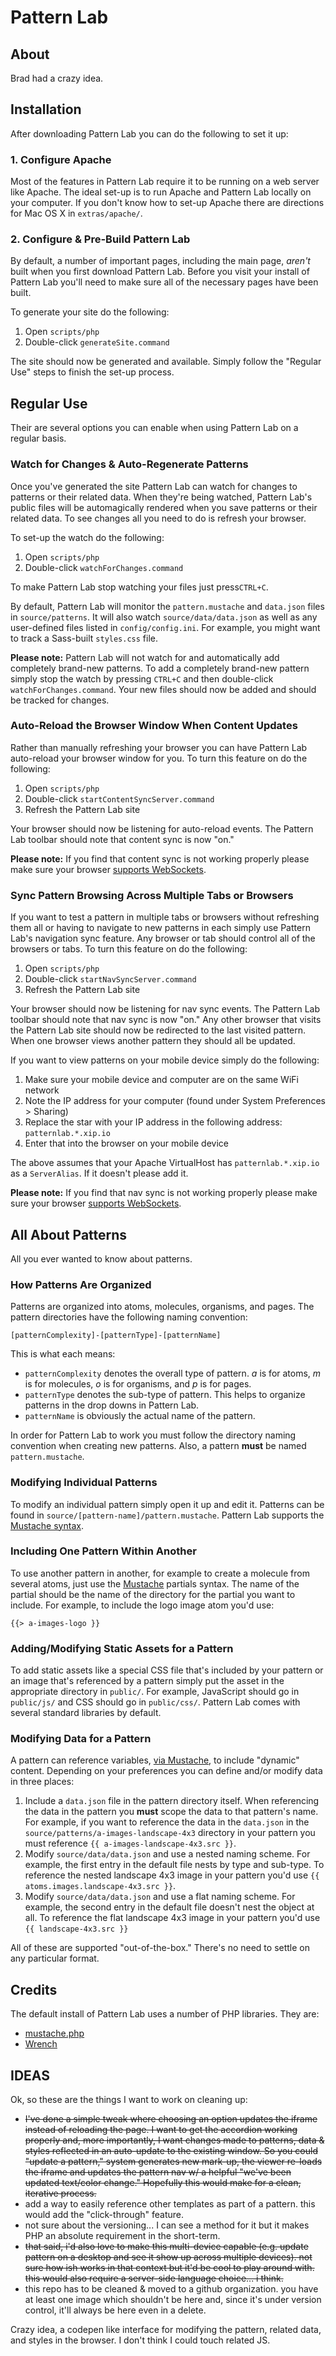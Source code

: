# Pattern Lab

## About

Brad had a crazy idea.

## Installation

After downloading Pattern Lab you can do the following to set it up:

### 1. Configure Apache

Most of the features in Pattern Lab require it to be running on a web server like Apache. The ideal set-up is to run Apache and Pattern Lab locally on your computer. If you don't know how to set-up Apache there are directions for Mac OS X in `extras/apache/`. 

### 2. Configure & Pre-Build Pattern Lab

By default, a number of important pages, including the main page, *aren't* built when you first download Pattern Lab. Before you visit your install of Pattern Lab you'll need to make sure all of the necessary pages have been built. 

To generate your site do the following:

1. Open `scripts/php`
2. Double-click `generateSite.command`

The site should now be generated and available. Simply follow the "Regular Use" steps to finish the set-up process.

## Regular Use

Their are several options you can enable when using Pattern Lab on a regular basis.

### Watch for Changes & Auto-Regenerate Patterns

Once you've generated the site Pattern Lab can watch for changes to patterns or their related data. When they're being watched, Pattern Lab's public files will be automagically rendered when you save patterns or their related data. To see changes all you need to do is refresh your browser. 

To set-up the watch do the following:

1. Open `scripts/php`
2. Double-click `watchForChanges.command`

To make Pattern Lab stop watching your files just press`CTRL+C`. 

By default, Pattern Lab will monitor the `pattern.mustache` and `data.json` files in `source/patterns`. It will also watch `source/data/data.json` as well as any user-defined files listed in `config/config.ini`. For example, you might want to track a Sass-built `styles.css` file.

**Please note:** Pattern Lab will not watch for and automatically add completely brand-new patterns. To add a completely brand-new pattern simply stop the watch by pressing `CTRL+C` and then double-click `watchForChanges.command`. Your new files should now be added and should be tracked for changes.

### Auto-Reload the Browser Window When Content Updates

Rather than manually refreshing your browser you can have Pattern Lab auto-reload your browser window for you. To turn this feature on do the following:

1. Open `scripts/php`
2. Double-click `startContentSyncServer.command`
3. Refresh the Pattern Lab site

Your browser should now be listening for auto-reload events. The Pattern Lab toolbar should note that content sync is now "on."

**Please note:** If you find that content sync is not working properly please make sure your browser [supports WebSockets](http://caniuse.com/websockets).

### Sync Pattern Browsing Across Multiple Tabs or Browsers

If you want to test a pattern in multiple tabs or browsers without refreshing them all or having to navigate to new patterns in each simply use Pattern Lab's navigation sync feature. Any browser or tab should control all of the browsers or tabs. To turn this feature on do the following:

1. Open `scripts/php`
2. Double-click `startNavSyncServer.command`
3. Refresh the Pattern Lab site

Your browser should now be listening for nav sync events. The Pattern Lab toolbar should note that nav sync is now "on." Any other browser that visits the Pattern Lab site should now be redirected to the last visited pattern. When one browser views another pattern they should all be updated.

If you want to view patterns on your mobile device simply do the following:

1. Make sure your mobile device and computer are on the same WiFi network
2. Note the IP address for your computer (found under System Preferences > Sharing)
3. Replace the star with your IP address in the following address: `patternlab.*.xip.io`
4. Enter that into the browser on your mobile device

The above assumes that your Apache VirtualHost has `patternlab.*.xip.io` as a `ServerAlias`. If it doesn't please add it.

**Please note:** If you find that nav sync is not working properly please make sure your browser [supports WebSockets](http://caniuse.com/websockets).

## All About Patterns

All you ever wanted to know about patterns.

### How Patterns Are Organized

Patterns are organized into atoms, molecules, organisms, and pages. The pattern directories have the following naming convention: 

    [patternComplexity]-[patternType]-[patternName]

This is what each means:

* `patternComplexity` denotes the overall type of pattern. _a_ is for atoms, _m_ is for molecules, _o_ is for organisms, and _p_  is for pages.
* `patternType` denotes the sub-type of pattern. This helps to organize patterns in the drop downs in Pattern Lab.
* `patternName` is obviously the actual name of the pattern.

In order for Pattern Lab to work you must follow the directory naming convention when creating new patterns. Also, a pattern **must** be named `pattern.mustache`.

### Modifying Individual Patterns

To modify an individual pattern simply open it up and edit it. Patterns can be found in `source/[pattern-name]/pattern.mustache`. Pattern Lab supports the [Mustache syntax](http://mustache.github.io/mustache.5.html).

### Including One Pattern Within Another

To use another pattern in another, for example to create a molecule from several atoms, just use the [Mustache](http://mustache.github.io/mustache.5.html) partials syntax. The name of the partial should be the name of the directory for the partial you want to include. For example, to include the logo image atom you'd use:

    {{> a-images-logo }}

### Adding/Modifying Static Assets for a Pattern

To add static assets like a special CSS file that's included by your pattern or an image that's referenced by a pattern simply put the asset in the appropriate directory in `public/`. For example, JavaScript should go in `public/js/` and CSS should go in `public/css/`. Pattern Lab comes with several standard libraries by default.

### Modifying Data for a Pattern

A pattern can reference variables, [via Mustache](http://mustache.github.io/mustache.5.html), to include "dynamic" content. Depending on your preferences you can define and/or modify data in three places:

1. Include a `data.json` file in the pattern directory itself. When referencing the data in the pattern you **must** scope the data to that pattern's name. For example, if you want to reference the data in the `data.json` in the `source/patterns/a-images-landscape-4x3` directory in your pattern you must reference `{{ a-images-landscape-4x3.src }}`.
2. Modify `source/data/data.json` and use a nested naming scheme. For example, the first entry in the default file nests by type and sub-type. To reference the nested landscape 4x3 image in your pattern you'd use `{{ atoms.images.landscape-4x3.src }}`.
3. Modify `source/data/data.json` and use a flat naming scheme. For example, the second entry in the default file doesn't nest the object at all. To reference the flat landscape 4x3 image in your pattern you'd use `{{ landscape-4x3.src }}`

All of these are supported "out-of-the-box." There's no need to settle on any particular format.

## Credits

The default install of Pattern Lab uses a number of PHP libraries. They are:

* [mustache.php](https://github.com/bobthecow/mustache.php)
* [Wrench](https://github.com/varspool/Wrench)

## IDEAS

Ok, so these are the things I want to work on cleaning up:

* <del>I've done a simple tweak where choosing an option updates the iframe instead of reloading the page. I want to get the accordion working properly and, more importantly, I want changes made to patterns, data & styles reflected in an auto-update to the existing window. So you could "update a pattern," system generates new mark-up, the viewer re-loads the iframe and updates the pattern nav w/ a helpful "we've been updated text/color change." Hopefully this would make for a clean, iterative process.</del>
* add a way to easily reference other templates as part of a pattern. this would add the "click-through" feature.
* not sure about the versioning... I can see a method for it but it makes PHP an absolute requirement in the short-term.
* <del>that said, i'd also love to make this multi-device capable (e.g. update pattern on a desktop and see it show up across multiple devices). not sure how ish works in that context but it'd be cool to play around with. this would also require a server-side language choice... i think.</del>
* this repo has to be cleaned & moved to a github organization. you have at least one image which shouldn't be here and, since it's under version control, it'll always be here even in a delete.

Crazy idea, a codepen like interface for modifying the pattern, related data, and styles in the browser. I don't think I could touch related JS.

